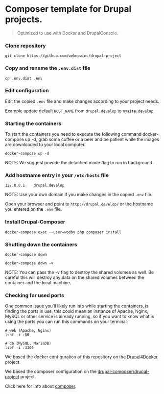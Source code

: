 # Composer template for Drupal projects.
 
> Optimized to use with Docker and DrupalConsole.

### Clone repository
```
git clone https://github.com/weknowinc/drupal-project
```

### Copy and rename the `.env.dist` file
```
cp .env.dist .env
```

### Edit configuration
Edit the copied `.env` file and make changes according to your project needs.

Example update default `HOST_NAME` from `drupal.develop` to `mysite.develop`.

### Starting the containers
To start the containers you need to execute the following command docker-compose up -d, grab some coffee or a beer and be patient while the images are downloaded to your local computer.
```
docker-compose up -d
```
NOTE: We suggest provide the detached mode flag to run in background.

### Add hostname entry in your `/etc/hosts` file
```
127.0.0.1    drupal.develop
```
NOTE: Use your own domain if you make changes in the copied `.env` file.

Open your browser and point to `http://drupal.develop/` or the hostname you entered on the `.env` file.

### Install Drupal-Composer
```
docker-compose exec --user=wodby php composer install
```

### Shutting down the containers
```
docker-compose down

docker-compose down -v
```
NOTE: You can pass the -v flag to destroy the shared volumes as well. Be careful this will destroy any data on the shared volumes between the container and the local machine.

### Checking for used ports
One common issue you'll likely run into while starting the containers, is finding the ports in use, this could mean an instance of Apache, Nginx, MySQL or other service is already running, so if you want to know what is using the ports you can run this commands on your terminal:

```
# web (Apache, Nginx)
lsof -i :80

# db (MySQL, MariaDB)
lsof -i :3306
```

We based the docker configuration of this repository on the [Drupal4Docker](https://github.com/wodby/docker4drupal) project.

We based the composer configuration on the [drupal-composer/drupal-project](https://github.com/drupal-composer/drupal-project) project.

Click here for info about [composer](composer.md).